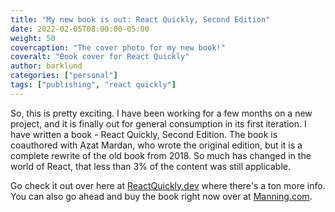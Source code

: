 ```yaml
---
title: "My new book is out: React Quickly, Second Edition"
date: 2022-02-05T08:00:00-05:00
weight: 50
covercaption: "The cover photo for my new book!"
coveralt: "Book cover for React Quickly"
author: barklund
categories: ["personal"]
tags: ["publishing", "react quickly"]
---
```


So, this is pretty exciting. I have been working for a few months on a new project, and it is finally out for general consumption in its first iteration. I have written a book - React Quickly, Second Edition. The book is coauthored with Azat Mardan, who wrote the original edition, but it is a complete rewrite of the old book from 2018. So much has changed in the world of React, that less than 3% of the content was still applicable.

Go check it out over here at [ReactQuickly.dev](//reactquickly.dev) where there's a ton more info. You can also go ahead and buy the book right now over at [Manning.com](//barklund.dev/book).